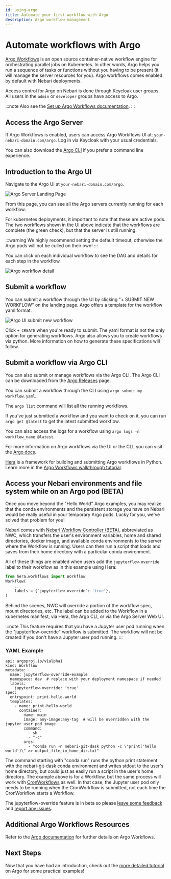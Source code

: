 ```yaml
---
id: using-argo
title: Automate your first workflow with Argo
description: Argo workflow management
---
```


# Automate workflows with Argo

[Argo Workflows](https://argoproj.github.io/workflows) is an open source container-native
workflow engine for orchestrating parallel jobs on Kubernetes. In other words,
Argo helps you run a sequence of tasks or functions without you having to be
present (it will manage the server resources for you). Argo workflows
comes enabled by default with Nebari deployments.

Access control for Argo on Nebari is done through Keycloak user groups. All
users in the `admin` or `developer` groups have access to Argo.

:::note
Also see the [Set up Argo Workflows documentation](/how-tos/setup-argo).
:::


## Access the Argo Server

If Argo Workflows is enabled, users can access Argo Workflows UI at:
`your-nebari-domain.com/argo`. Log in via Keycloak with your usual credentials.

You can also download the
[Argo CLI](https://github.com/argoproj/argo-workflows/releases) if you prefer
a command line experience.

## Introduction to the Argo UI

Navigate to the Argo UI at `your-nebari-domain.com/argo`.

![Argo Server Landing Page](/img/how-tos/argo_landing_page.png)

From this page, you can see all the Argo servers currently running for each
workflow.

For kubernetes deployments, it important to note that these are
active pods. The two workflows shown in the UI above indicate that the workflows
are complete (the green check), but that the server is still running.

:::warning
We highly recommend setting the default timeout, otherwise the Argo pods will not
be culled on their own!
:::

You can click on each individual workflow to see the DAG and details for each
step in the workflow.

![Argo workflow detail](/img/how-tos/argo_workflow_details.png)

## Submit a workflow

You can submit a workflow through the UI by clicking "+ SUBMIT NEW WORKFLOW" on
the landing page. Argo offers a template for the workflow yaml format.

![Argo UI submit new workflow](/img/how-tos/argo_submit_new_workflow.png)

Click `+ CREATE` when you're ready to submit. The yaml format is not the only
option for generating workflows. Argo also allows you to create workflows via
python. More information on how to generate these specifications will follow.

## Submit a workflow via Argo CLI

You can also submit or manage workflows via the Argo CLI. The Argo CLI can be
downloaded from the
[Argo Releases](https://github.com/argoproj/argo-workflows/releases) page.

You can submit a workflow through the CLI using `argo submit my-workflow.yaml`.

The `argo list` command will list all the running workflows.

If you've just submitted a workflow and you want to check on it, you can run
`argo get @latest` to get the latest submitted workflow.

You can also access the logs for a workflow using
`argo logs -n workflow_name @latest`.

For more information on Argo workflows via the UI or the CLI, you can visit the
[Argo docs](https://argoproj.github.io/argo-workflows/workflow-concepts/).

[Hera](https://hera-workflows.readthedocs.io/) is a framework for building and
submitting Argo workflows in Python. Learn more in the [Argo Workflows walkthrough tutorial](/tutorials/argo-workflows-walkthrough).

## Access your Nebari environments and file system while on an Argo pod (BETA)

Once you move beyond the "Hello World" Argo examples, you may realize that the
conda environments and the persistent storage you have on Nebari would be
really useful in your temporary Argo pods. Lucky for you, we've solved that
problem for you!

Nebari comes with [Nebari Workflow Controller (BETA)](https://github.com/nebari-dev/nebari-workflow-controller), abbreviated as NWC,
which transfers the user's environment variables, home and shared directories,
docker image, and available conda environments to the server where the Workflow
is running. Users can then run a script that loads and saves from their home
directory with a particular conda environment.

All of these things are enabled when users add the `jupyterflow-override` label
to their workflow as in this example using Hera:

```python
from hera.workflows import Workflow
Workflow(
    ...
    labels = {`jupyterflow-override`: 'true'},
)
```

Behind the scenes, NWC will override a portion of the workflow spec, mount
directories, etc. The label can be added to the Workflow in a kubernetes
manifest, via Hera, the Argo CLI, or via the Argo Server Web UI.

:::note
This feature requires that you have a Jupyter user pod running when the "jupyterflow-override" workflow is submitted. The workflow will not be created if you don't have a Jupyter user pod running.
:::

### YAML Example

```
api: argoproj.io/v1alpha1
kind: Workflow
metadata:
  name: jupyterflow-override-example
  namespace: dev  # replace with your deployment namespace if needed
  labels:
    jupyterflow-override: 'true'
spec:
  entrypoint: print-hello-world
  templates:
    - name: print-hello-world
      container:
        name: main
        image: any-image:any-tag  # will be overridden with the jupyter user pod image
        command:
          - sh
          - "-c"
        args:
          - "conda run -n nebari-git-dask python -c \"print('hello world')\" >> output_file_in_home_dir.txt"
```

The command starting with "conda run" runs the python print statement with the nebari-git-dask conda environment and writes stdout to the user's home directory, but could just as easily run a script in the user's home directory. The example above is for a Workflow, but the same process will work with [CronWorkflows](https://argoproj.github.io/argo-workflows/cron-workflows/) as well. In that case, the Jupyter user pod only needs to be running when the CronWorkflow is submitted, not each time the CronWorkflow starts a Workflow.

The jupyterflow-override feature is in beta so please [leave some feedback](https://github.com/nebari-dev/nebari-workflow-controller/discussions) and [report any issues](https://github.com/nebari-dev/nebari-workflow-controller/issues).

## Additional Argo Workflows Resources

Refer to the [Argo documentation](https://argoproj.github.io/argo-workflows/) for further details on Argo Workflows.

## Next Steps

Now that you have had an introduction, check out the [more detailed tutorial](/tutorials/argo-workflows-walkthrough.md) on
Argo for some practical examples!
